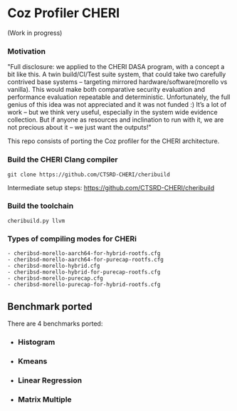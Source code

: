 # Coz Profiler CHERI
(Work in progress)

### Motivation 
"Full disclosure: we applied to the CHERI DASA program, with a concept a bit like this. A twin build/CI/Test suite system, that could take two carefully contrived base systems – targeting mirrored hardware/software(morello vs vanilla). This would make both comparative security evaluation and performance evaluation repeatable and deterministic. Unfortunately, the full genius of this idea was not appreciated and it was not funded :) It’s a lot of work – but we think very useful, especially in the system wide evidence collection. But if anyone as resources and inclination to run with it, we are not precious about it – we just want the outputs!"

This repo consists of porting the Coz profiler for the CHERI 
architecture. 

### Build the CHERI Clang compiler
```
git clone https://github.com/CTSRD-CHERI/cheribuild
```
Intermediate setup steps: https://github.com/CTSRD-CHERI/cheribuild

### Build the toolchain
```
cheribuild.py llvm
```

### Types of compiling modes for CHERi 
```
- cheribsd-morello-aarch64-for-hybrid-rootfs.cfg
- cheribsd-morello-aarch64-for-purecap-rootfs.cfg
- cheribsd-morello-hybrid.cfg
- cheribsd-morello-hybrid-for-purecap-rootfs.cfg
- cheribsd-morello-purecap.cfg
- cheribsd-morello-purecap-for-hybrid-rootfs.cfg
```

## Benchmark ported 
There are 4 benchmarks ported:

- ### Histogram 
- ### Kmeans 
- ### Linear Regression 
- ### Matrix Multiple 

